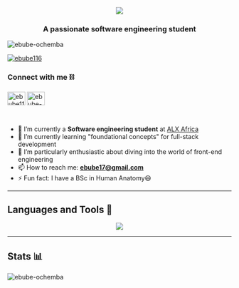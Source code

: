 <p align="center">
  <a href="https://github.com/omazoz"><img src="https://readme-typing-svg.demolab.com?font=Fira+Code&size=40&pause=1000&width=600&height=100&lines=Hello 👋, I'm Ebube 👨🏽‍💻..."></a>
  <h3 align="center">A passionate software engineering student</h3>
</p>

<p align="left"> <img src="https://komarev.com/ghpvc/?username=ebube-ochemba&label=Profile%20views&color=0e75b6&style=flat" alt="ebube-ochemba" /> </p>
<p align="left"> <a href="https://twitter.com/ebube116" target="blank"><img src="https://img.shields.io/twitter/follow/ebube116?logo=twitter&style=for-the-badge" alt="ebube116" /></a> </p>

<h3 align="left">Connect with me ⛓</h3>
<p align="left">
<a href="https://twitter.com/ebube116" target="blank"><img align="center" src="https://raw.githubusercontent.com/rahuldkjain/github-profile-readme-generator/master/src/images/icons/Social/twitter.svg" alt="ebube116" height="30" width="40" /></a>
<a href="https://linkedin.com/in/ebube-ochemba" target="blank"><img align="center" src="https://raw.githubusercontent.com/rahuldkjain/github-profile-readme-generator/master/src/images/icons/Social/linked-in-alt.svg" alt="ebube-ochemba" height="30" width="40" /></a>
</p>

<br/>

- 🔭 I’m currently a **Software engineering student** at [ALX Africa](https://www.alxafrica.com/)
- 🌱 I’m currently learning "foundational concepts" for full-stack development
- 🤔 I’m particularly enthusiastic about diving into the world of front-end engineering
- 📫 How to reach me: **ebube17@gmail.com**
- ⚡ Fun fact: I have a BSc in Human Anatomy😄

---

##  Languages and Tools 🧰
<p align="center">
  <a href="https://skillicons.dev">
    <img src="https://skillicons.dev/icons?i=linux,bash,c,py,html,css,js,mysql,regex,md,git,github,vscode,vim,emacs" />
  </a>
</p>

---

## Stats 📊
<p><img align="center" src="https://github-readme-stats.vercel.app/api/top-langs?username=ebube-ochemba&show_icons=true&locale=en&layout=compact" alt="ebube-ochemba" /></p>

<!--
- 🔭 I’m currently working on ...
- 🌱 I’m currently learning ...
- 👯 I’m looking to collaborate on ...
- 🤔 I’m looking for help with ...
- 💬 Ask me about ...
- 📫 How to reach me: ...
- 😄 Pronouns: ...
- ⚡ Fun fact: ...
-->
